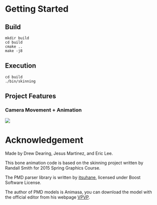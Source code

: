 # Getting Started

## Build
```
mkdir build
cd build
cmake ..
make -j8
```

## Execution
```
cd build
./bin/skinning
```

## Project Features
### Camera Movement + Animation
<img src="http://drewdearing.com/perlin/gif/animationcamera.gif"/>



# Acknowledgement 

Made by Drew Dearing, Jesus Martinez, and Eric Lee.

This bone animation code is based on the skinning project written by
Randall Smith for 2015 Spring Graphics Course.

The PMD parser library is written by
[itsuhane](https://github.com/itsuhane/libmmd), licensed under Boost Software
License.

The author of PMD models is Animasa, you can download the model with the
official editor from his webpage [VPVP](http://www.geocities.jp/higuchuu4/index_e.htm).
